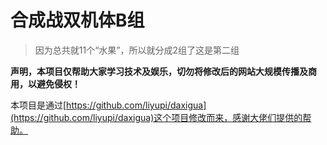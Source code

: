 # 合成战双机体B组
> 因为总共就11个“水果”，所以就分成2组了这是第二组

**声明，本项目仅帮助大家学习技术及娱乐，切勿将修改后的网站大规模传播及商用，以避免侵权！**

本项目是通过[https://github.com/liyupi/daxigua](https://github.com/liyupi/daxigua)这个项目修改而来，感谢大佬们提供的帮助。